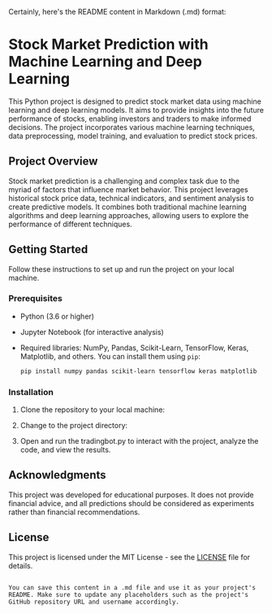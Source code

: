 Certainly, here's the README content in Markdown (.md) format:


# Stock Market Prediction with Machine Learning and Deep Learning

This Python project is designed to predict stock market data using machine learning and deep learning models. It aims to provide insights into the future performance of stocks, enabling investors and traders to make informed decisions. The project incorporates various machine learning techniques, data preprocessing, model training, and evaluation to predict stock prices.

## Project Overview

Stock market prediction is a challenging and complex task due to the myriad of factors that influence market behavior. This project leverages historical stock price data, technical indicators, and sentiment analysis to create predictive models. It combines both traditional machine learning algorithms and deep learning approaches, allowing users to explore the performance of different techniques.

## Getting Started

Follow these instructions to set up and run the project on your local machine.

### Prerequisites

- Python (3.6 or higher)
- Jupyter Notebook (for interactive analysis)
- Required libraries: NumPy, Pandas, Scikit-Learn, TensorFlow, Keras, Matplotlib, and others. You can install them using `pip`:
  
  ```bash
  pip install numpy pandas scikit-learn tensorflow keras matplotlib
  ```

### Installation

1. Clone the repository to your local machine:

  

2. Change to the project directory:


3. Open and run the tradingbot.py to interact with the project, analyze the code, and view the results.



## Acknowledgments

This project was developed for educational purposes. It does not provide financial advice, and all predictions should be considered as experiments rather than financial recommendations.

## License

This project is licensed under the MIT License - see the [LICENSE](LICENSE) file for details.
```

You can save this content in a .md file and use it as your project's README. Make sure to update any placeholders such as the project's GitHub repository URL and username accordingly.

